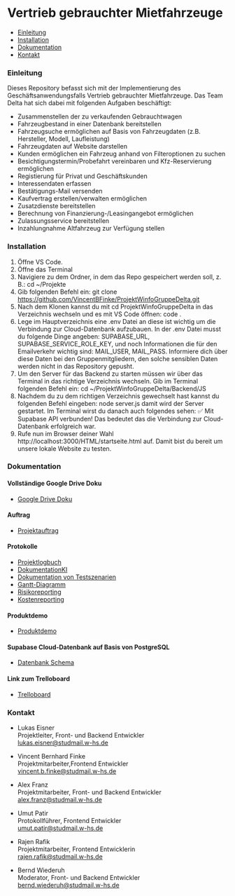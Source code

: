 # Vertrieb gebrauchter Mietfahrzeuge

 * [Einleitung](#einleitung)
 * [Installation](#installation)
 * [Dokumentation](#dokumentation)
 * [Kontakt](#kontakt)

### Einleitung

Dieses Repository befasst sich mit der Implementierung des Geschäftsanwendungsfalls Vertrieb gebrauchter Mietfahrzeuge. Das Team Delta hat sich dabei mit folgenden Aufgaben beschäftigt:

- Zusammenstellen der zu verkaufenden Gebrauchtwagen 
- Fahrzeugbestand in einer Datenbank bereitstellen
- Fahrzeugsuche ermöglichen auf Basis von Fahrzeugdaten (z.B. Hersteller, Modell, Laufleistung)
- Fahrzeugdaten auf Website darstellen 
- Kunden ermöglichen ein Fahrzeug anhand von Filteroptionen zu suchen
- Besichtigungstermin/Probefahrt vereinbaren und Kfz-Reservierung ermöglichen
- Registierung für Privat und Geschäftskunden
- Interessendaten erfassen
- Bestätigungs-Mail versenden
- Kaufvertrag erstellen/verwalten ermöglichen
- Zusatzdienste bereitstellen
- Berechnung von Finanzierung-/Leasingangebot ermöglichen
- Zulassungsservice bereitstellen
- Inzahlungnahme Altfahrzeug zur Verfügung stellen

### Installation
1. Öffne VS Code.
2. Öffne das Terminal
3. Navigiere zu dem Ordner, in dem das Repo gespeichert werden soll, z. B.: cd ~/Projekte
4. Gib folgenden Befehl ein: git clone https://github.com/VincentBFinke/ProjektWinfoGruppeDelta.git
5. Nach dem Klonen kannst du mit cd ProjektWinfoGruppeDelta in das Verzeichnis wechseln und es mit VS Code öffnen: code .
6. Lege im Hauptverzeichnis eine .env Datei an diese ist wichtig um die Verbindung zur Cloud-Datenbank aufzubauen. In der .env Datei musst du folgende Dinge angeben: SUPABASE_URL, 
SUPABASE_SERVICE_ROLE_KEY, und noch Informationen die für den Emailverkehr wichtig sind: MAIL_USER, MAIL_PASS. Informiere dich über diese Daten bei den Gruppenmitgliedern, den solche sensiblen Daten werden nicht in das Repository gepusht.
7. Um den Server für das Backend zu starten müssen wir über das Terminal in das richtige Verzeichnis wechseln. Gib im Terminal folgenden Befehl ein: cd ~/ProjektWinfoGruppeDelta/Backend/JS
8. Nachdem du zu dem richtigen Verzeichnis gewechselt hast kannst du folgenden Befehl eingeben: node server.js damit wird der Server gestartet. Im Terminal wirst du danach auch folgendes sehen: ✅ Mit Supabase API verbunden! Das bedeutet das die Verbindung zur Cloud-Datenbank erfolgreich war.
9. Rufe nun im Browser deiner Wahl http://localhost:3000/HTML/startseite.html auf. Damit bist du bereit um unsere lokale Website zu testen. 

### Dokumentation

#### Vollständige Google Drive Doku
- [Google Drive Doku](https://drive.google.com/drive/folders/1MOl6QTZShQ1kk49Gw6CPmpiOLa-Y1eEr?usp=drive_link)


#### Auftrag
- [Projektauftrag](https://docs.google.com/document/d/1RJYmHdSS7uipclAmnLHuTl3D00bsDbuW/edit?usp=sharing&ouid=115149592471075868606&rtpof=true&sd=true)

#### Protokolle
- [Projektlogbuch](https://docs.google.com/document/d/1lckQGwNmpxYp5VJi59bl4Lx1EI_gwjuK_noElvqAvOE/edit?usp=sharing)
- [DokumentationKI](https://drive.google.com/file/d/1qSPqgGoSndy8treM0wpK9PHJiPEsBfis/view?usp=sharing)
- [Dokumentation von Testszenarien](https://drive.google.com/file/d/1seH8WRbJ6FO8YoRT2hE9C3R4qqp9PMdy/view?usp=sharing)
- [Gantt-Diagramm](https://docs.google.com/spreadsheets/d/1jGHK-UEN9nJeG0R-hBegbMNlgJatOJsdK-O2wkysXik/edit?usp=sharing)
- [Risikoreporting](https://drive.google.com/file/d/1DnpNrkLNoT-rb2wyDqRrvp-94K7XsBNZ/view?usp=sharing)
- [Kostenreporting](https://drive.google.com/file/d/1Z6AQEMtNbe5_ZPVDgpHcg24NCrapMcL7/view?usp=sharing)

#### Produktdemo
- [Produktdemo](https://drive.google.com/file/d/12iDVlGZoZeuSKprOB0tC59OVDAGdpnDc/view?usp=sharing)

#### Supabase Cloud‑Datenbank auf Basis von PostgreSQL
- [Datenbank Schema](https://drive.google.com/file/d/1xiOuKCsT0W3P1VvIgjZp-cBFzYyRuYZv/view?usp=sharing)

#### Link zum Trelloboard
- [Trelloboard](https://trello.com/b/fUWZonRV/winfoprojekt-ss-2025-gruppe-delta-vertrieb-gebrauchter-fahrzeuge)



### Kontakt

- Lukas Eisner
<br>Projektleiter, Front- und Backend Entwickler
<br>lukas.eisner@studmail.w-hs.de

- Vincent Bernhard Finke
<br>Projektmitarbeiter,Frontend Entwickler
<br>vincent.b.finke@studmail.w-hs.de

- Alex Franz
<br>Projektmitarbeiter, Front- und Backend Entwickler
<br>alex.franz@studmail.w-hs.de

- Umut Patir
<br>Protokollführer, Frontend Entwickler
<br>umut.patir@studmail.w-hs.de

- Rajen Rafik
<br>Projektmitarbeiter, Frontend Entwicklerin
<br>rajen.rafik@studmail.w-hs.de

- Bernd Wiederuh
<br>Moderator, Front- und Backend Entwickler
<br>bernd.wiederuh@studmail.w-hs.de






 




 
